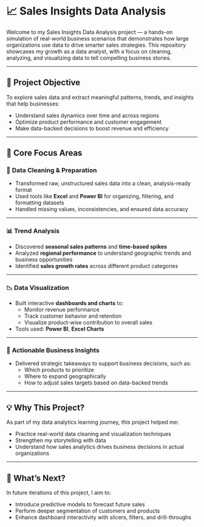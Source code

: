 # 📈 Sales Insights Data Analysis

Welcome to my Sales Insights Data Analysis project — a hands-on simulation of real-world business scenarios that demonstrates how large organizations use data to drive smarter sales strategies. This repository showcases my growth as a data analyst, with a focus on cleaning, analyzing, and visualizing data to tell compelling business stories.

---

## 🎯 Project Objective

To explore sales data and extract meaningful patterns, trends, and insights that help businesses:
- Understand sales dynamics over time and across regions  
- Optimize product performance and customer engagement  
- Make data-backed decisions to boost revenue and efficiency

---

## 🔧 Core Focus Areas

### 🧹 **Data Cleaning & Preparation**
- Transformed raw, unstructured sales data into a clean, analysis-ready format
- Used tools like **Excel** and **Power BI** for organizing, filtering, and formatting datasets  
- Handled missing values, inconsistencies, and ensured data accuracy

---

### 📊 **Trend Analysis**
- Discovered **seasonal sales patterns** and **time-based spikes**
- Analyzed **regional performance** to understand geographic trends and business opportunities
- Identified **sales growth rates** across different product categories

---

### 📉 **Data Visualization**
- Built interactive **dashboards and charts** to:
  - Monitor revenue performance  
  - Track customer behavior and retention  
  - Visualize product-wise contribution to overall sales  
- Tools used: **Power BI**, **Excel Charts**

---

### 📌 **Actionable Business Insights**
- Delivered strategic takeaways to support business decisions, such as:
  - Which products to prioritize
  - Where to expand geographically
  - How to adjust sales targets based on data-backed trends

---

## 💡 Why This Project?

As part of my data analytics learning journey, this project helped me:
- Practice real-world data cleaning and visualization techniques  
- Strengthen my storytelling with data  
- Understand how sales analytics drives business decisions in actual organizations  

---

## 🚀 What’s Next?

In future iterations of this project, I aim to:
- Introduce predictive models to forecast future sales  
- Perform deeper segmentation of customers and products  
- Enhance dashboard interactivity with slicers, filters, and drill-throughs  
